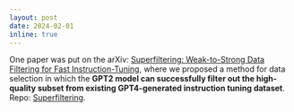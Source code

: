```yaml
---
layout: post
date: 2024-02-01
inline: true
---
```


One paper was put on the arXiv: [Superfiltering: Weak-to-Strong Data Filtering for Fast Instruction-Tuning](https://arxiv.org/abs/2402.00530), 
where we proposed a method for data selection in which the **GPT2 model can successfully filter out the high-quality subset from existing GPT4-generated instruction tuning dataset**.  
Repo: [Superfiltering](https://github.com/tianyi-lab/Superfiltering).
